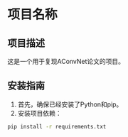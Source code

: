# 项目名称

## 项目描述

这是一个用于复现AConvNet论文的项目。

## 安装指南

1. 首先，确保已经安装了Python和pip。
2. 安装项目依赖：

```bash
pip install -r requirements.txt
